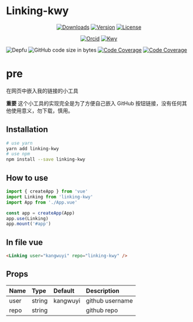 # Linking-kwy

<p align="center">
  <a href="https://www.npmjs.com/package/linking-kwy"><img src="https://img.shields.io/npm/dm/linking-kwy.svg?sanitize=true" alt="Downloads"></a>
  <a href="https://www.npmjs.com/package/linking-kwy"><img src="https://img.shields.io/npm/v/linking-kwy.svg?sanitize=true" alt="Version"></a>
  <a href="https://www.npmjs.com/package/linking-kwy"><img src="https://img.shields.io/npm/l/linking-kwy.svg?sanitize=true" alt="License"></a>
</p>

<p align="center">
  <a href="https://orcid.org/0009-0009-0993-7629"><img src="https://img.shields.io/badge/iD-0009--0009--0993--7629-f5f5f5" alt="Orcid"></a>
  <a href="https://ko-fi.com/kwy"><img src="https://badgen.net/badge/icon/kofi?icon=kofi&label=kwy&color=F16061" alt="Kwy"></a>
</p>

<p align="center">

![Depfu](https://img.shields.io/depfu/kangwuyi/linking-kwy) ![GitHub code size in bytes](https://img.shields.io/github/languages/code-size/kangwuyi/linking-kwy) [![Code Coverage](https://img.shields.io/codecov/c/github/kangwuyi/linking-kwy)](https://codecov.io/github/kangwuyi/linking-kwy) [![Code Coverage](https://github.com/kangwuyi/linking-kwy/actions/workflows/node.js.yml/badge.svg)](https://github.com/kangwuyi/kangwuyi/linking-kwy)


</p>

# pre
在网页中嵌入我的链接的小工具

**重要** 这个小工具的实现完全是为了方便自己嵌入 GitHub 按钮链接，没有任何其他使用意义，勿下载，慎用。

## Installation

```bash
# use yarn
yarn add linking-kwy
# use npm
npm install --save linking-kwy
```

## How to use
```js
import { createApp } from 'vue'
import Linking from 'linking-kwy'
import App from './App.vue'

const app = createApp(App)
app.use(Linking)
app.mount('#app')
```

## In file vue
```html
<Linking user="kangwuyi" repo="linking-kwy" />
```

## Props

| Name | Type | Default | Description |
|:-----|:-----|:--------|:------------|
| user | string | kangwuyi | github username |
| repo | string | | github repo |
